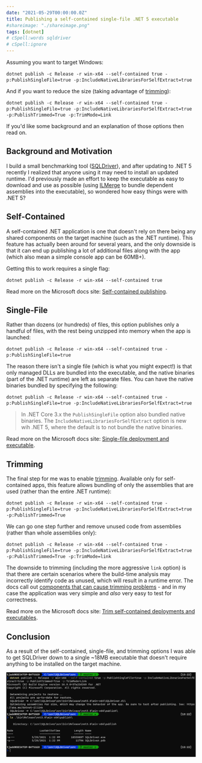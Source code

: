 ```yaml
---
date: "2021-05-29T00:00:00.0Z"
title: Publishing a self-contained single-file .NET 5 executable
#shareimage: "./shareimage.png"
tags: [dotnet]
# cSpell:words sqldriver
# cSpell:ignore
---
```


Assuming you want to target Windows:

```shell
dotnet publish -c Release -r win-x64 --self-contained true -p:PublishSingleFile=true -p:IncludeNativeLibrariesForSelfExtract=true
```

And if you want to reduce the size (taking advantage of [trimming]):

```shell
dotnet publish -c Release -r win-x64 --self-contained true -p:PublishSingleFile=true -p:IncludeNativeLibrariesForSelfExtract=true -p:PublishTrimmed=True -p:TrimMode=Link
```

If you'd like some background and an explanation of those options then read on.

## Background and Motivation

I build a small benchmarking tool ([SQLDriver]), and after updating to .NET 5 recently I realized that anyone using it may need to install an updated runtime. I'd previously made an effort to keep the executable as easy to download and use as possible (using [ILMerge] to bundle dependent assemblies into the executable), so wondered how easy things were with .NET 5?

## Self-Contained

A self-contained .NET application is one that doesn't rely on there being any shared components on the target machine (such as the .NET runtime). This feature has actually been around for several years, and the only downside is that it can end up publishing a lot of additional files along with the app (which also mean a simple console app can be 60MB+).

Getting this to work requires a single flag:

```shell
dotnet publish -c Release -r win-x64 --self-contained true
```

Read more on the Microsoft docs site: [Self-contained publishing].

## Single-File

Rather than dozens (or hundreds) of files, this option publishes only a handful of files, with the rest being unzipped into memory when the app is launched:

```shell
dotnet publish -c Release -r win-x64 --self-contained true -p:PublishSingleFile=true
```

The reason there isn't a single file (which is what you might expect!) is that only managed DLLs are bundled into the executable, and the native binaries (part of the .NET runtime) are left as separate files. You can have the native binaries bundled by specifying the following:

```shell
dotnet publish -c Release -r win-x64 --self-contained true -p:PublishSingleFile=true -p:IncludeNativeLibrariesForSelfExtract=true
```

> In .NET Core 3.x the `PublishSingleFile` option also bundled native binaries. The `IncludeNativeLibrariesForSelfExtract` option is new wih .NET 5, where the default is to not bundle the native binaries.

Read more on the Microsoft docs site: [Single-file deployment and executable].

## Trimming

The final step for me was to enable [trimming]. Available only for self-contained apps, this feature allows bundling of only the assemblies that are used (rather than the entire .NET runtime):

```shell
dotnet publish -c Release -r win-x64 --self-contained true -p:PublishSingleFile=true -p:IncludeNativeLibrariesForSelfExtract=true -p:PublishTrimmed=True
```

We can go one step further and remove unused code from assemblies (rather than whole assemblies only):

```shell
dotnet publish -c Release -r win-x64 --self-contained true -p:PublishSingleFile=true -p:IncludeNativeLibrariesForSelfExtract=true -p:PublishTrimmed=True -p:TrimMode=link
```

The downside to trimming (including the more aggressive `link` option) is that there are certain scenarios where the build-time analysis may incorrectly identify code as unused, which will result in a runtime error. The docs call out [components that can cause trimming problems] - and in my case the application was very simple and _also_ very easy to test for correctness.

Read more on the Microsoft docs site: [Trim self-contained deployments and executables].

## Conclusion

As a result of the self-contained, single-file, and trimming options I was able to get SQLDriver down to a single ~18MB executable that doesn't require anything to be installed on the target machine.

![SQLDriver build](./sqldriver.png)

[trimming]: https://docs.microsoft.com/en-us/dotnet/core/deploying/trim-self-contained
[sqldriver]: https://github.com/taddison/SQLDriver
[ilmerge]: https://github.com/dotnet/ILMerge
[self-contained publishing]: https://docs.microsoft.com/en-us/dotnet/core/deploying/#publish-self-contained
[single-file deployment and executable]: https://docs.microsoft.com/en-us/dotnet/core/deploying/single-file
[components that can cause trimming problems]: https://docs.microsoft.com/en-us/dotnet/core/deploying/trim-self-contained#components-that-cause-trimming-problems
[trim self-contained deployments and executables]: https://docs.microsoft.com/en-us/dotnet/core/deploying/trim-self-contained
